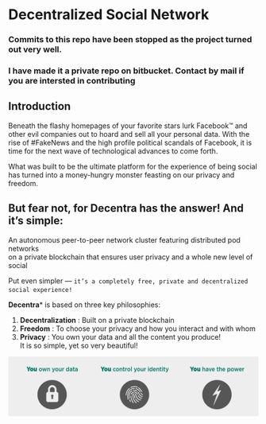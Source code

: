 # Decentralized Social Network

### Commits to this repo have been stopped as the project turned out very well. 
### I have made it a private repo on bitbucket. Contact by mail if you are intersted in contributing

## Introduction
Beneath the flashy homepages of your favorite stars lurk Facebook™ and other evil companies out to hoard and sell all your personal data. With the rise of #FakeNews and the high profile political scandals of Facebook, it is time for the next wave of technological advances to come forth.  

What was built to be the ultimate platform for the experience of being social has turned into a money-hungry monster feasting on our privacy and freedom.

## But fear not, for **Decentra** has the answer! And it’s simple:  

An autonomous peer-to-peer network cluster featuring distributed pod networks  
on a private blockchain that ensures user privacy and a whole new level of social

Put even simpler — `it’s a completely free, private and decentralized social experience!`

**Decentra*** is based on three key philosophies:
1. **Decentralization** : Built on a private blockchain
2. **Freedom** : To choose your privacy and how you interact and with whom
3. **Privacy** : You own your data and all the content you produce!  
It is so simple, yet so very beautiful! 

![ALT-Text](Resources/Foundation.png)

